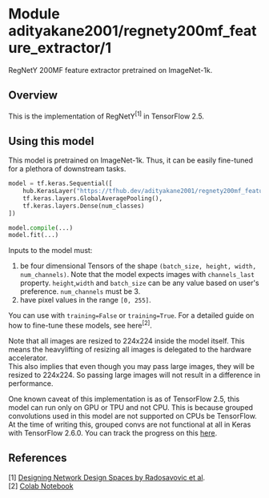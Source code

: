 # Module adityakane2001/regnety200mf_feature_extractor/1

RegNetY 200MF feature extractor pretrained on ImageNet-1k.

<!-- asset-path:  https://storage.googleapis.com/ak-regnety-savedmodels/tars/regnety200mf_feature_extractor.tar.gz -->
<!-- task: image-classification -->
<!-- network-architecture: regnety -->
<!-- format: saved_model_2 -->
<!-- fine-tunable: true -->
<!-- license: apache-2.0 -->
<!-- language: en -->
<!-- colab: https://colab.research.google.com/github/AdityaKane2001/regnety/blob/main/RegNetY_models_in_TF_2_5.ipynb -->

## Overview

This is the implementation of  RegNetY<sup>[1]</sup>  in TensorFlow 2.5.

## Using this model

This model is pretrained on ImageNet-1k. Thus, it can be easily fine-tuned for a plethora of downstream tasks. 

```python
model = tf.keras.Sequential([
    hub.KerasLayer("https://tfhub.dev/adityakane2001/regnety200mf_feature_extractor/1", training=False), # Can be True
    tf.keras.layers.GlobalAveragePooling(),
    tf.keras.layers.Dense(num_classes)
])

model.compile(...)
model.fit(...)
```

Inputs to the model must:
1. be four dimensional Tensors of the shape `(batch_size, height, width, num_channels)`. Note that the model expects images with  `channels_last`  property. `height`,`width` and `batch_size` can be any value based on user's preference. `num_channels` must be 3.
2. have pixel values in the range `[0, 255]`.

You can use with `training=False` or `training=True`. For a detailed guide on how to fine-tune these models, see here<sup>[2]</sup>. 

Note that all images are resized to 224x224 inside the model itself. This means the heavylifting of resizing all images is delegated to the hardware accelerator.   
This also implies that even though you may pass large images, they will be resized to 224x224. So passing large images will not result in a difference in performance.

One known caveat of this implementation is as of TensorFlow 2.5, this model can run only on GPU or TPU and not CPU. This is because grouped convolutions used in this model are not supported on CPUs be TensorFlow. At the time of writing this, grouped convs are not functional at all in Keras with TensorFlow 2.6.0. You can track the progress on this [here](https://github.com/keras-team/keras/issues/15162).   
  

## References

[1] [Designing Network Design Spaces by Radosavovic et al](https://arxiv.org/abs/2003.13678).   
[2] [Colab Notebook](https://colab.research.google.com/github/AdityaKane2001/regnety/blob/main/RegNetY_models_in_TF_2_5.ipynb)